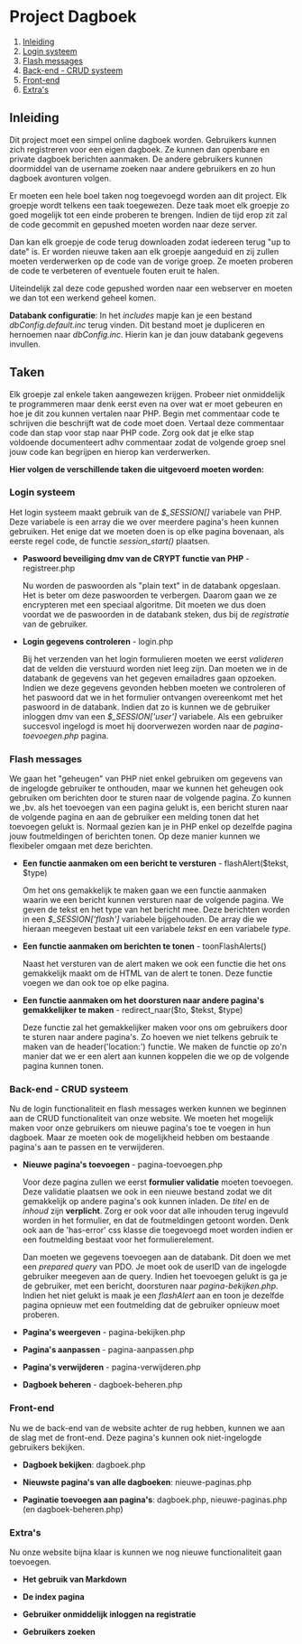 # Project Dagboek

1. [Inleiding](#inleiding)
2. [Login systeem](#login-systeem)
3. [Flash messages](#flash-messages)
4. [Back-end - CRUD systeem](#back-end---crud-systeem)
5. [Front-end](#front-end)
6. [Extra's](#extras)

## Inleiding

Dit project moet een simpel online dagboek worden. Gebruikers kunnen zich registreren voor een eigen dagboek. Ze kunnen dan openbare en private dagboek berichten aanmaken. De andere gebruikers kunnen doormiddel van de username zoeken naar andere gebruikers en zo hun dagboek avonturen volgen. 

Er moeten een hele boel taken nog toegevoegd worden aan dit project. Elk groepje wordt telkens een taak toegewezen. Deze taak moet elk groepje zo goed mogelijk tot een einde proberen te brengen. Indien de tijd erop zit zal de code gecommit en gepushed moeten worden naar deze server. 

Dan kan elk groepje de code terug downloaden zodat iedereen terug "up to date" is. Er worden nieuwe taken aan elk groepje aangeduid en zij zullen moeten verderwerken op de code van de vorige groep. Ze moeten proberen de code te verbeteren of eventuele fouten eruit te halen.
 
Uiteindelijk zal deze code gepushed worden naar een webserver en moeten we dan tot een werkend geheel komen.

**Databank configuratie**: In het *includes* mapje kan je een bestand *dbConfig.default.inc* terug vinden. Dit bestand moet je dupliceren en hernoemen naar *dbConfig.inc*. Hierin kan je dan jouw databank gegevens invullen.

## Taken

Elk groepje zal enkele taken aangewezen krijgen. Probeer niet onmiddelijk te programmeren maar denk eerst even na over wat er moet gebeuren en hoe je dit zou kunnen vertalen naar PHP. Begin met commentaar code te schrijven die beschrijft wat de code moet doen. Vertaal deze commentaar code dan stap voor stap naar PHP code. Zorg ook dat je elke stap voldoende documenteert adhv commentaar zodat de volgende groep snel jouw code kan begrijpen en hierop kan verderwerken.

**Hier volgen de verschillende taken die uitgevoerd moeten worden:**

### Login systeem

Het login systeem maakt gebruik van de *$_SESSION[]* variabele van PHP. Deze variabele is een array die we over meerdere pagina's heen kunnen gebruiken. Het enige dat we moeten doen is op elke pagina bovenaan, als eerste regel code, de functie *session_start()* plaatsen.

- **Paswoord beveiliging dmv van de CRYPT functie van PHP** - registreer.php

  Nu worden de paswoorden als "plain text" in de databank opgeslaan. Het is beter om deze paswoorden te verbergen. Daarom gaan we ze encrypteren met een speciaal algoritme. Dit moeten we dus doen voordat we de paswoorden in de databank steken, dus bij de *registratie* van de gebruiker.

- **Login gegevens controleren** - login.php

  Bij het verzenden van het login formulieren moeten we eerst *valideren* dat de velden die verstuurd worden niet leeg zijn. Dan moeten we in de databank de gegevens van het gegeven emailadres gaan opzoeken. Indien we deze gegevens gevonden hebben moeten we controleren of het paswoord dat we in het formulier ontvangen overeenkomt met het paswoord in de databank. Indien dat zo is kunnen we de gebruiker inloggen dmv van een *$_SESSION['user']* variabele. Als een gebruiker succesvol ingelogd is moet hij doorverwezen worden naar de *pagina-toevoegen.php* pagina.

### Flash messages

We gaan het "geheugen" van PHP niet enkel gebruiken om gegevens van de ingelogde gebruiker te onthouden, maar we kunnen het geheugen ook gebruiken om berichten door te sturen naar de volgende pagina. Zo kunnen we ,bv. als het toevoegen van een pagina gelukt is, een bericht sturen naar de volgende pagina en aan de gebruiker een melding tonen dat het toevoegen gelukt is. Normaal gezien kan je in PHP enkel op dezelfde pagina jouw foutmeldingen of berichten tonen. Op deze manier kunnen we flexibeler omgaan met deze berichten.

- **Een functie aanmaken om een bericht te versturen** - flashAlert($tekst, $type)

  Om het ons gemakkelijk te maken gaan we een functie aanmaken waarin we een bericht kunnen versturen naar de volgende pagina. We geven de tekst en het type van het bericht mee. Deze berichten worden in een *$_SESSION['flash']* variabele bijgehouden. De array die we hieraan meegeven bestaat uit een variabele *tekst* en een variabele *type*.

- **Een functie aanmaken om berichten te tonen** - toonFlashAlerts()

  Naast het versturen van de alert maken we ook een functie die het ons gemakkelijk maakt om de HTML van de alert te tonen. Deze functie voegen we dan ook toe op elke pagina.

- **Een functie aanmaken om het doorsturen naar andere pagina's gemakkelijker te maken** - redirect_naar($to, $tekst, $type) 

  Deze functie zal het gemakkelijker maken voor ons om gebruikers door te sturen naar andere pagina's. Zo hoeven we niet telkens gebruik te maken van de header('location:') functie. We maken de functie op zo'n manier dat we er een alert aan kunnen koppelen die we op de volgende pagina kunnen tonen.

### Back-end - CRUD systeem

Nu de login functionaliteit en flash messages werken kunnen we beginnen aan de CRUD functionaliteit van onze website. We moeten het mogelijk maken voor onze gebruikers om nieuwe pagina's toe te voegen in hun dagboek. Maar ze moeten ook de mogelijkheid hebben om bestaande pagina's aan te passen en te verwijderen. 

- **Nieuwe pagina's toevoegen** - pagina-toevoegen.php

  Voor deze pagina zullen we eerst **formulier validatie** moeten toevoegen. Deze validatie plaatsen we ook in een nieuwe bestand zodat we dit gemakkelijk op andere pagina's ook kunnen inladen. De *titel* en de *inhoud* zijn **verplicht**. Zorg er ook voor dat alle inhouden terug ingevuld worden in het formulier, en dat de foutmeldingen getoont worden. Denk ook aan de 'has-error' css klasse die toegevoegd moet worden indien er een foutmelding bestaat voor het formulierelement.

  Dan moeten we gegevens toevoegen aan de databank. Dit doen we met een *prepared query* van PDO. Je moet ook de userID van de ingelogde gebruiker meegeven aan de query. Indien het toevoegen gelukt is ga je de gebruiker, met een bericht, doorsturen naar *pagina-bekijken.php*. Indien het niet gelukt is maak je een *flashAlert* aan en toon je dezelfde pagina opnieuw met een foutmelding dat de gebruiker opnieuw moet proberen.

- **Pagina's weergeven** - pagina-bekijken.php

- **Pagina's aanpassen** - pagina-aanpassen.php

- **Pagina's verwijderen** - pagina-verwijderen.php

- **Dagboek beheren** - dagboek-beheren.php

### Front-end

Nu we de back-end van de website achter de rug hebben, kunnen we aan de slag met de front-end. Deze pagina's kunnen ook niet-ingelogde gebruikers bekijken.

- **Dagboek bekijken**: dagboek.php

- **Nieuwste pagina's van alle dagboeken**: nieuwe-paginas.php

- **Paginatie toevoegen aan pagina's**: dagboek.php, nieuwe-paginas.php (en dagboek-beheren.php)

### Extra's

Nu onze website bijna klaar is kunnen we nog nieuwe functionaliteit gaan toevoegen. 

- **Het gebruik van Markdown**

- **De index pagina**

- **Gebruiker onmiddelijk inloggen na registratie**

- **Gebruikers zoeken**